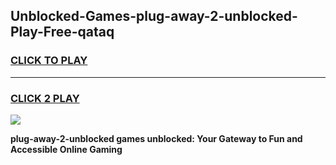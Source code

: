 
## Unblocked-Games-plug-away-2-unblocked-Play-Free-qataq
<h3>
<a href="https://premium76.site?title=plug-away-2-unblocked&ref=23A">CLICK TO PLAY</a></h3>
<hr>

<h3>
<a href="https://premium76.site?title=plug-away-2-unblocked&ref=23A">CLICK 2 PLAY</a>
  
</h3>

<a href="https://premium76.site?title=plug-away-2-unblocked&ref=23A"><img src="https://clearcache.store/games.png"></a>


**plug-away-2-unblocked games unblocked: Your Gateway to Fun and Accessible Online Gaming**
